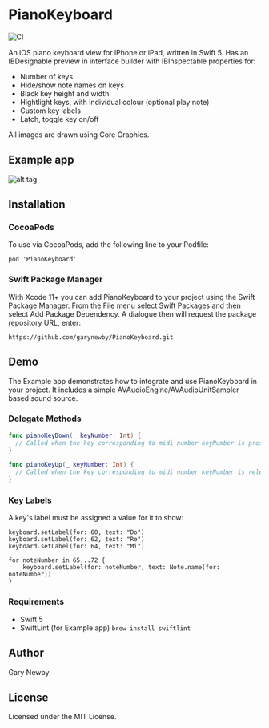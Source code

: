 PianoKeyboard
============

![CI](https://github.com/garynewby/PianoKeyboard/workflows/CI/badge.svg)

An iOS piano keyboard view for iPhone or iPad, written in Swift 5. 
Has an IBDesignable preview in interface builder with IBInspectable properties for:
- Number of keys
- Hide/show note names on keys
- Black key height and width
- Hightlight keys, with individual colour (optional play note)
- Custom key labels
- Latch, toggle key on/off

All images are drawn using Core Graphics.

## Example app

![alt tag](https://github.com/garynewby/PianoKeyboard/raw/master/screen.png)


## Installation

### CocoaPods
To use via CocoaPods, add the following line to your Podfile:

```
pod 'PianoKeyboard'
```

### Swift Package Manager
With Xcode 11+ you can add PianoKeyboard to your project using the Swift Package Manager. From the File menu select Swift Packages and then select Add Package Dependency. A dialogue then will request the package repository URL, enter:
```
https://github.com/garynewby/PianoKeyboard.git
```

## Demo

The Example app demonstrates how to integrate and use PianoKeyboard in your project. It includes a simple AVAudioEngine/AVAudioUnitSampler based sound source.


### Delegate Methods

```swift
func pianoKeyDown(_ keyNumber: Int) {
  // Called when the key corresponding to midi number keyNumber is pressed
}

func pianoKeyUp(_ keyNumber: Int) {
  // Called when the key corresponding to midi number keyNumber is released
}
```

### Key Labels

A key's label must be assigned a value for it to show:
```
keyboard.setLabel(for: 60, text: "Do")
keyboard.setLabel(for: 62, text: "Re")
keyboard.setLabel(for: 64, text: "Mi")

for noteNumber in 65...72 {
    keyboard.setLabel(for: noteNumber, text: Note.name(for: noteNumber))
}
```

### Requirements

- Swift 5
- SwiftLint (for Example app) `brew install swiftlint`

## Author

Gary Newby

## License

Licensed under the MIT License.

